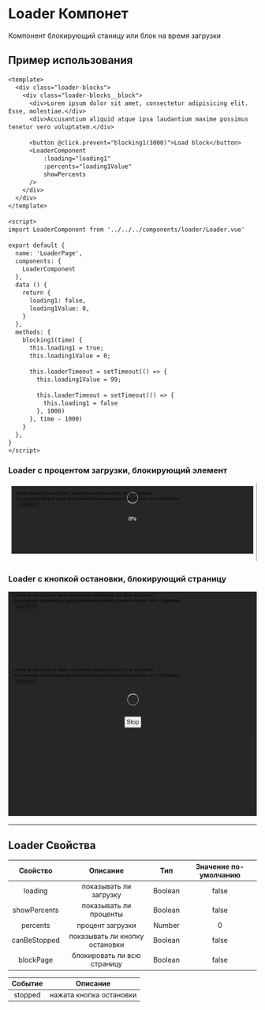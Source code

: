 # Loader Компонет

Компонент блокирующий станицу или блок на время загрузки

## Пример использования
```vue
<template>
  <div class="loader-blocks">
    <div class="loader-blocks__block">
      <div>Lorem ipsum dolor sit amet, consectetur adipisicing elit. Esse, molestiae.</div>
      <div>Accusantium aliquid atque ipsa laudantium maxime possimus tenetur vero voluptatem.</div>

      <button @click.prevent="blocking1(3000)">Load block</button>
      <LoaderComponent
          :loading="loading1"
          :percents="loading1Value"
          showPercents
      />
    </div>
  </div>
</template>

<script>
import LoaderComponent from '../../../components/loader/Loader.vue'

export default {
  name: 'LoaderPage',
  components: {
    LoaderComponent
  },
  data () {
    return {
      loading1: false,
      loading1Value: 0,
    }
  },
  methods: {
    blocking1(time) {
      this.loading1 = true;
      this.loading1Value = 0;

      this.loaderTimeout = setTimeout(() => {
        this.loading1Value = 99;

        this.loaderTimeout = setTimeout(() => {
          this.loading1 = false
        }, 1000)
      }, time - 1000)
    }
  },
}
</script>
```
### Loader с процентом загрузки, блокирующий элемент
![](screenshots/1.png)
### Loader с кнопкой остановки, блокирующий страницу
![](screenshots/2.png)
___
## Loader Свойства

|Свойство|Описание|Тип|Значение по-умолчанию|
|:-------:|:-------------------:|:------:|:-------:|
|loading |показывать ли загрузку|Boolean|false|
|showPercents|показывать ли проценты|Boolean|false|
|percents|процент загрузки|Number|0|
|canBeStopped|показывать ли кнопку остановки|Boolean|false|
|blockPage|блокировать ли всю страницу|Boolean|false|

|Событие|Описание|
|:-------:|:--------------------:|
|stopped |нажата кнопка остановки|